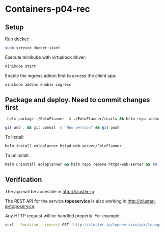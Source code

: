 # Containers-p04-rec

## Setup

Run docker:

```sh
sudo service docker start
```

Execute minikube with virtualbox driver:

```sh
minikube start
```

Enable the ingress addon first to access the client app:

```sh
minikube addons enable ingress
```

## Package and deploy. Need to commit changes first

```sh
 helm package ./EoloPlanner -d ./EoloPlanner/charts && helm repo index ./EoloPlanner/charts --url https://raw.githubusercontent.com/manulorente/mcloudapps-M3/main/Containers-P04-rec/EoloPlanner/charts/ && helm repo add httpd-web-server https://raw.githubusercontent.com/manulorente/mcloudapps-M3/main/Containers-P04-rec/EoloPlanner/charts/ && helm repo update
```

```sh
git add . && git commit -m "New version" && git push
```

To install:

```sh
helm install eoloplanner httpd-web-server/EoloPlanner
```

To uninstall:

```sh
helm uninstall eoloplanner && helm repo remove httpd-web-server && rm -rf ./EoloPlanner/charts
```

## Verification

The app will be accesible in [http://cluster-ip](http://cluster-ip)

The REST API for the service **toposervice** is also working in [http://cluster-ip/toposervice](http://cluster-ip/toposervice).

Any HTTP request will be handled properly. For example:

```sh
curl --location --request GET 'http://cluster-ip/toposervice/api/topographicdetails/sevilla'
```
